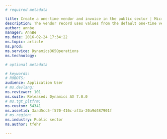 ```yaml
---
# required metadata

title: Create a one-time vendor and invoice in the public sector | Microsoft Docs
description: The vendor record uses values from the default one-time vendor account. To view the account details, go to the All vendors page, and then double-click the vendor account number of the default one-time vendor. You can create and assign to vendors any types of certification that they may hold. This task guide was created using the PSUS demo company data in the public sector partition.
author: annbe
manager: AnnBe
ms.date: 2016-02-24 17:34:22
ms.topic: article
ms.prod: 
ms.service: Dynamics365Operations
ms.technology: 

# optional metadata

# keywords: 
# ROBOTS: 
audience: Application User
# ms.devlang: 
ms.reviewer: 101
ms.suite: Released: Dynamics AX 7.0.0
# ms.tgt_pltfrm: 
ms.custom: 54341
ms.assetid: 3aad5cc5-f570-416c-af3a-20a9d487901f
# ms.region: 
ms.industry: Public sector
ms.author: tfehr

---
```



